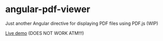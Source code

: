 # angular-pdf-viewer
Just another Angular directive for displaying PDF files using PDF.js (WIP)

[Live demo](http://rawgit.com/jdryg/angular-pdf-viewer/master/index.html) (DOES NOT WORK ATM!!!)
